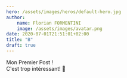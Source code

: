 ```yaml
---
hero: /assets/images/heros/default-hero.jpg
author:
    name: Florian FORMENTINI
    image: /assets/images/avatar.png
date: 2020-07-01T21:51:01+02:00
title: "B"
draft: true
---
```


Mon Premier Post !  
C'est trop intéressant! 🤩